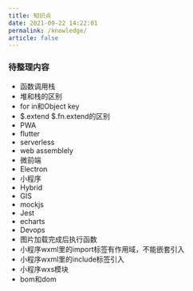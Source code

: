 ```yaml
---
title: 知识点
date: 2021-09-22 14:22:01
permalink: /knowledge/
article: false
---
```


### 待整理内容
- 函数调用栈
- 堆和栈的区别
- for in和Object key
- $.extend $.fn.extend的区别
- PWA
- flutter
- serverless
- web assemblely
- 微前端
- Electron
- 小程序
- Hybrid
- GIS
- mockjs
- Jest
- echarts
- Devops
- 图片加载完成后执行函数
- 小程序wxml里的import标签有作用域，不能嵌套引入
- 小程序wxml里的include标签引入
- 小程序wxs模块
- bom和dom
